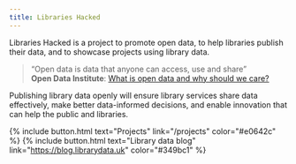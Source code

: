 ```yaml
---
title: Libraries Hacked
---
```


Libraries Hacked is a project to promote open data, to help libraries publish their data, and to showcase projects using library data.

> &ldquo;Open data is data that anyone can access, use and share&rdquo;<br/> **Open Data Institute**: [What is open data and why should we care?](https://theodi.org/article/what-is-open-data-and-why-should-we-care/)

Publishing library data openly will ensure library services share data effectively, make better data-informed decisions, and enable innovation that can help the public and libraries.

{% include button.html text="Projects" link="/projects" color="#e0642c" %} {% include button.html text="Library data blog" link="https://blog.librarydata.uk" color="#349bc1" %}

<script type='text/javascript' src='https://storage.ko-fi.com/cdn/widget/Widget_2.js'></script><script type='text/javascript'>kofiwidget2.init('Support Me on Ko-fi', '#ff5722', 'G2G23Y70N');kofiwidget2.draw();</script>
